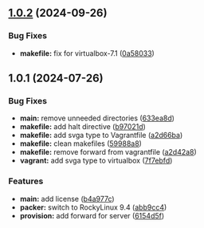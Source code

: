 ## [1.0.2](https://github.com/yamadharma/net-os-admin-lab-code/compare/v1.0.1...v1.0.2) (2024-09-26)


### Bug Fixes

* **makefile:** fix for virtualbox-7.1 ([0a58033](https://github.com/yamadharma/net-os-admin-lab-code/commit/0a58033caba77bac2efd90698a3a41cb649b24c0))



## 1.0.1 (2024-07-26)


### Bug Fixes

* **main:** remove unneeded directories ([633ea8d](https://github.com/yamadharma/net-os-admin-lab-code/commit/633ea8da1330db73e17393b7d0d8dbec09dd5bba))
* **makefile:** add halt directive ([b97021d](https://github.com/yamadharma/net-os-admin-lab-code/commit/b97021d46ff71b0132ca0d2cff27347b93fc6684))
* **makefile:** add svga type to Vagrantfile ([a2d66ba](https://github.com/yamadharma/net-os-admin-lab-code/commit/a2d66ba60218ede25b63baea37b822eb961344b5))
* **makefile:** clean makefiles ([59988a8](https://github.com/yamadharma/net-os-admin-lab-code/commit/59988a8dac5646942c42330c36d5e3159fca0d21))
* **makefile:** remove forward from vagrantfile ([a2d42a8](https://github.com/yamadharma/net-os-admin-lab-code/commit/a2d42a8273749c5fd897913bf214cb556ced7a93))
* **vagrant:** add svga type to virtualbox ([7f7ebfd](https://github.com/yamadharma/net-os-admin-lab-code/commit/7f7ebfd27a9464663e47901a62cb227394afa205))


### Features

* **main:** add license ([b4a977c](https://github.com/yamadharma/net-os-admin-lab-code/commit/b4a977c301b27db51c7085faebe3a72584bc21e6))
* **packer:** switch to RockyLinux 9.4 ([abb9cc4](https://github.com/yamadharma/net-os-admin-lab-code/commit/abb9cc4852196b34c7030017d8b2a038e7a60d3e))
* **provision:** add forward for server ([6154d5f](https://github.com/yamadharma/net-os-admin-lab-code/commit/6154d5fd8c6166967187340125a8ffcd2ad5aed6))




